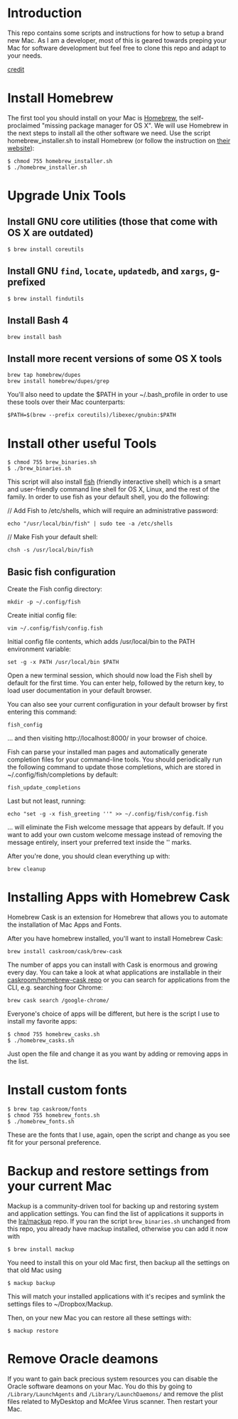 # Introduction
This repo contains some scripts and instructions for how to setup a brand new Mac.  As I am a developer, most of this is geared towards preping your Mac for software development but feel free to clone this repo and adapt to your needs.

[credit](http://lapwinglabs.com/blog/hacker-guide-to-setting-up-your-mac)

# Install Homebrew
The first tool you should install on your Mac is [Homebrew](http://brew.sh/), the self-proclaimed "missing package manager for OS X".  We will use Homebrew  in the next steps to install all the other software we need.  Use the script homebrew_installer.sh to install Homebrew (or follow the instruction on [their website](http://brew.sh/)):

    $ chmod 755 homebrew_installer.sh
    $ ./homebrew_installer.sh

# Upgrade Unix Tools
## Install GNU core utilities (those that come with OS X are outdated)
    $ brew install coreutils

## Install GNU `find`, `locate`, `updatedb`, and `xargs`, g-prefixed
    $ brew install findutils

## Install Bash 4
    brew install bash

## Install more recent versions of some OS X tools
    brew tap homebrew/dupes
    brew install homebrew/dupes/grep

You'll also need to update the $PATH in your ~/.bash_profile in order to use these tools over their Mac counterparts:

    $PATH=$(brew --prefix coreutils)/libexec/gnubin:$PATH

# Install other useful Tools
    $ chmod 755 brew_binaries.sh
    $ ./brew_binaries.sh

This script will also install [fish](http://fishshell.com/) (friendly interactive shell) which is a smart and user-friendly command line shell for OS X, Linux, and the rest of the family.  In order to use fish as your default shell, you do the following:

// Add Fish to /etc/shells, which will require an administrative password:

    echo "/usr/local/bin/fish" | sudo tee -a /etc/shells
// Make Fish your default shell:

    chsh -s /usr/local/bin/fish

## Basic fish configuration
Create the Fish config directory:

    mkdir -p ~/.config/fish

Create initial config file:

    vim ~/.config/fish/config.fish

Initial config file contents, which adds /usr/local/bin to the PATH environment variable:

    set -g -x PATH /usr/local/bin $PATH

Open a new terminal session, which should now load the Fish shell by default for the first time. You can enter help, followed by the return key, to load user documentation in your default browser.

You can also see your current configuration in your default browser by first entering this command:

    fish_config

… and then visiting http://localhost:8000/ in your browser of choice.

Fish can parse your installed man pages and automatically generate completion files for your command-line tools. You should periodically run the following command to update those completions, which are stored in ~/.config/fish/completions by default:

    fish_update_completions

Last but not least, running:

    echo "set -g -x fish_greeting ''" >> ~/.config/fish/config.fish

… will eliminate the Fish welcome message that appears by default. If you want to add your own custom welcome message instead of removing the message entirely, insert your preferred text inside the '' marks.

After you're done, you should clean everything up with:

    brew cleanup

# Installing Apps with Homebrew Cask
Homebrew Cask is an extension for Homebrew that allows you to automate the installation of Mac Apps and Fonts.

After you have homebrew installed, you'll want to install Homebrew Cask:

    brew install caskroom/cask/brew-cask

The number of apps you can install with Cask is enormous and growing every day. You can take a look at what applications are installable in their [caskroom/homebrew-cask repo](https://github.com/caskroom/homebrew-cask/tree/master/Casks) or you can search for applications from the CLI, e.g. searching foor Chrome:

    brew cask search /google-chrome/

Everyone's choice of apps will be different, but here is the script I use to install my favorite apps:

    $ chmod 755 homebrew_casks.sh
    $ ./homebrew_casks.sh

Just open the file and change it as you want by adding or removing apps in the list.

# Install custom fonts
    $ brew tap caskroom/fonts
    $ chmod 755 homebrew_fonts.sh
    $ ./homebrew_fonts.sh

These are the fonts that I use, again, open the script and change as you see fit for your personal preference.

# Backup and restore settings from your current Mac
Mackup is a community-driven tool for backing up and restoring system and application settings. You can find the list of applications it supports in the [lra/mackup](https://github.com/lra/mackup/tree/master/mackup/applications) repo.  If you ran the script `brew_binaries.sh` unchanged from this repo, you already have mackup installed, otherwise you can add it now with

    $ brew install mackup

You need to install this on your old Mac first, then backup all the settings on that old Mac using

    $ mackup backup

This will match your installed applications with it's recipes and symlink the settings files to ~/Dropbox/Mackup.

Then, on your new Mac you can restore all these settings with:

    $ mackup restore

# Remove Oracle deamons
If you want to gain back precious system resources you can disable the Oracle software deamons on your Mac.  You do this by going to `/Library/LaunchAgents` and  `/Library/LaunchDaemons/` and remove the plist files related to MyDesktop and McAfee Virus scanner.  Then restart your Mac.
